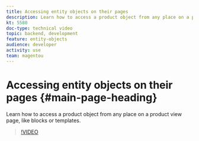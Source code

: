 ```yaml
---
title: Accessing entity objects on their pages
description: Learn how to access a product object from any place on a product view page, like blocks or templates.
kt: 5580
doc-type: technical video
topic: backend, development
feature: entity-objects
audience: developer
activity: use
team: magentou
---
```


# Accessing entity objects on their pages {#main-page-heading}

Learn how to access a product object from any place on a product view page, like blocks or templates.

>[!VIDEO](https://video.tv.adobe.com/v/35768?quality=12&learn=on)